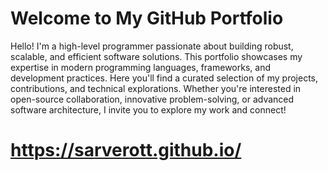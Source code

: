 # Welcome to My GitHub Portfolio

Hello! I'm a high-level programmer passionate about building robust, scalable, and efficient software solutions. This portfolio showcases my expertise in modern programming languages, frameworks, and development practices. Here you'll find a curated selection of my projects, contributions, and technical explorations. Whether you're interested in open-source collaboration, innovative problem-solving, or advanced software architecture, I invite you to explore my work and connect!

# https://sarverott.github.io/
